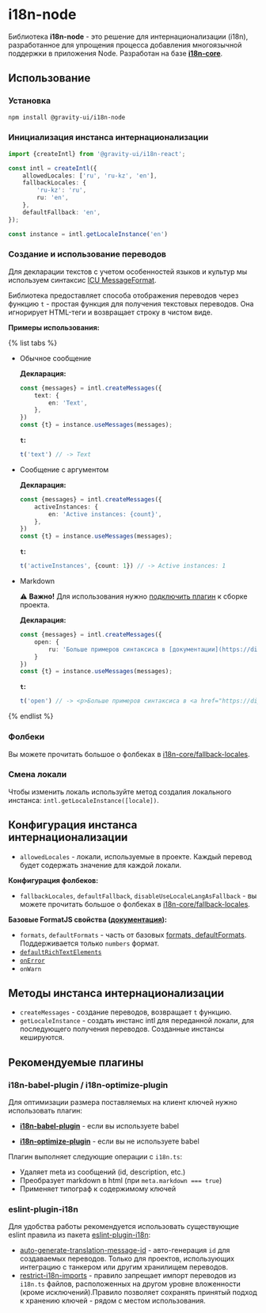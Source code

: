 # i18n-node

Библиотека **i18n-node** - это решение для интернационализации (i18n), разработанное для упрощения процесса добавления многоязычной поддержки в приложения Node. Разработан на базе **[i18n-core](../i18n-core/)**.

## Использование

### Установка

```bash
npm install @gravity-ui/i18n-node
```

### Инициализация инстанса интернационализации

```typescript
import {createIntl} from '@gravity-ui/i18n-react';

const intl = createIntl({
    allowedLocales: ['ru', 'ru-kz', 'en'],
    fallbackLocales: {
        'ru-kz': 'ru',
        ru: 'en',
    },
    defaultFallback: 'en',
});

const instance = intl.getLocaleInstance('en')
```

### Создание и использование переводов

Для декларации текстов с учетом особенностей языков и культур мы используем синтаксис [ICU MessageFormat](https://unicode-org.github.io/icu/userguide/format_parse/messages/).

Библиотека предоставляет способа отображения переводов через функцию `t` - простая функция для получения текстовых переводов. Она игнорирует HTML-теги и возвращает строку в чистом виде.  

**Примеры использования:**

{% list tabs %}

- Обычное сообщение

    **Декларация:**
    ```typescript
    const {messages} = intl.createMessages({
        text: {
            en: 'Text',
        },
    })
    const {t} = instance.useMessages(messages);
    ```

    **`t`:**
    ```typescript
    t('text') // -> Text
    ```

- Сообщение с аргументом

    **Декларация:**
    ```typescript
    const {messages} = intl.createMessages({
        activeInstances: {
            en: 'Active instances: {count}',
        },
    })
    const {t} = instance.useMessages(messages);
    ```

    **`t`:**
    ```typescript
    t('activeInstances', {count: 1}) // -> Active instances: 1
    ```

- Markdown

    ⚠️ **Важно!** Для использования нужно [подключить плагин](#i18n-babel-plugin--i18n-optimize-plugin) к сборке проекта.

    **Декларация:**
    ```typescript
    const {messages} = intl.createMessages({
        open: {
            ru: 'Больше примеров синтаксиса в [документации](https://diplodoc.com/docs/ru/index-yfm)',
        }
    })
    const {t} = instance.useMessages(messages);
    ```
    
    **`t`:**
    ```typescript
    t('open') // -> <p>Больше примеров синтаксиса в <a href="https://diplodoc.com/docs/ru/index-yfm">документации</a></p>
    ```

{% endlist %}

### Фолбеки

Вы можете прочитать большое о фолбеках в [i18n-core/fallback-locales](../i18n-core/README.md/#fallback-locales).

### Смена локали

Чтобы изменить локаль используйте метод создалия локального инстанса: `intl.getLocaleInstance([locale])`.

## Конфигурация инстанса интернационализации

- `allowedLocales` - локали, используемые в проекте. Каждый перевод будет содержать значение для каждой локали.

**Конфигурация фолбеков:**
- `fallbackLocales`, `defaultFallback`, `disableUseLocaleLangAsFallback` - вы можете прочитать большое о фолбеках в [i18n-core/fallback-locales](../i18n-core/README.md/#fallback-locales).

**Базовые FormatJS свойства ([документация](https://formatjs.github.io/docs/intl/#intlshape)):**
- `formats`, `defaultFormats` - часть от базовых [formats, defaultFormats](https://formatjs.github.io/docs/intl/#locale-formats-and-messages). Поддерживается только `numbers` формат.
- [`defaultRichTextElements`](https://formatjs.github.io/docs/intl/#defaultrichtextelements)
- [`onError`](https://formatjs.github.io/docs/intl/#onerror)
- `onWarn`

## Методы инстанса интернационализации

- `createMessages` - создание переводов, возвращает `t` функцию.
- `getLocaleInstance` - создать инстанс intl для переданной локали, для последующего получения переводов. Созданные инстансы кешируются.

## Рекомендуемые плагины

### i18n-babel-plugin / i18n-optimize-plugin

Для оптимизации размера поставляемых на клиент ключей нужно использовать плагин:

- [**i18n-babel-plugin**](../i18n-babel-plugin) - если вы используете babel

- [**i18n-optimize-plugin**](../i18n-optimize-plugin) - если вы не используете babel

Плагин выполняет следующие операции с `i18n.ts`:
- Удаляет meta из сообщений (id, description, etc.)
- Преобразует markdown в html (при `meta.markdown === true`)
- Применяет типограф к содержимому ключей

### eslint-plugin-i18n

Для удобства работы рекомендуется использовать существующие eslint правила из пакета [eslint-plugin-i18n](../eslint-plugin-i18n/README.md):
- [auto-generate-translation-message-id](../eslint-plugin-i18n/docs/rules/auto-generate-translation-message-id.md) - авто-генерация `id` для создаваемых переводов. Только для проектов, использующих интеграцию с танкером или другим хранилищем переводов.
- [restrict-i18n-imports](../eslint-plugin-i18n/docs/rules/restrict-i18n-imports.md) - правило запрещает импорт переводов из `i18n.ts` файлов, расположенных на другом уровне вложенности (кроме исключений).Правило позволяет сохранять принятый подход к хранению ключей - рядом с местом использования.



